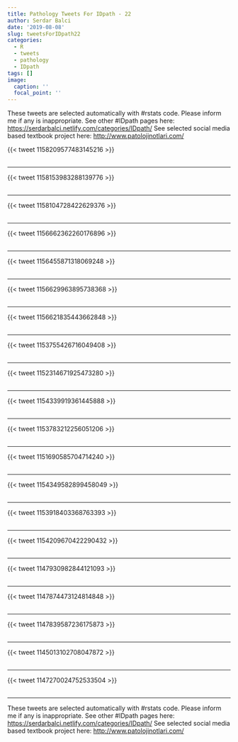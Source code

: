 ```yaml
---
title: Pathology Tweets For IDpath - 22
author: Serdar Balci
date: '2019-08-08'
slug: tweetsForIDpath22
categories:
  - R
  - tweets
  - pathology
  - IDpath
tags: []
image:
  caption: ''
  focal_point: ''
---
```



These tweets are selected automatically with #rstats code. Please inform me if any is inappropriate.
See other #IDpath pages here: https://serdarbalci.netlify.com/categories/IDpath/ 
See selected social media based textbook project here: http://www.patolojinotlari.com/

{{< tweet 1158209577483145216 >}}
<br>
<br>
<hr>
{{< tweet 1158153983288139776 >}}
<br>
<br>
<hr>
{{< tweet 1158104728422629376 >}}
<br>
<br>
<hr>
{{< tweet 1156662362260176896 >}}
<br>
<br>
<hr>
{{< tweet 1156455871318069248 >}}
<br>
<br>
<hr>
{{< tweet 1156629963895738368 >}}
<br>
<br>
<hr>
{{< tweet 1156621835443662848 >}}
<br>
<br>
<hr>
{{< tweet 1153755426716049408 >}}
<br>
<br>
<hr>
{{< tweet 1152314671925473280 >}}
<br>
<br>
<hr>
{{< tweet 1154339919361445888 >}}
<br>
<br>
<hr>
{{< tweet 1153783212256051206 >}}
<br>
<br>
<hr>
{{< tweet 1151690585704714240 >}}
<br>
<br>
<hr>
{{< tweet 1154349582899458049 >}}
<br>
<br>
<hr>
{{< tweet 1153918403368763393 >}}
<br>
<br>
<hr>
{{< tweet 1154209670422290432 >}}
<br>
<br>
<hr>
{{< tweet 1147930982844121093 >}}
<br>
<br>
<hr>
{{< tweet 1147874473124814848 >}}
<br>
<br>
<hr>
{{< tweet 1147839587236175873 >}}
<br>
<br>
<hr>
{{< tweet 1145013102708047872 >}}
<br>
<br>
<hr>
{{< tweet 1147270024752533504 >}}
<br>
<br>
<hr>


These tweets are selected automatically with #rstats code. Please inform me if any is inappropriate.
See other #IDpath pages here: https://serdarbalci.netlify.com/categories/IDpath/ 
See selected social media based textbook project here: http://www.patolojinotlari.com/
